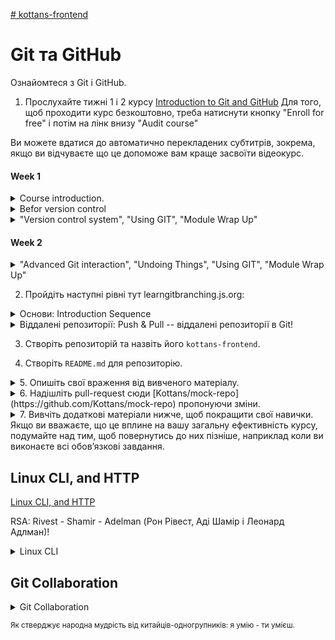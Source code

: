 [ # kottans-frontend](https://github.com/kottans/frontend/blob/2022_UA/tasks/git-intro.md)

# Git та GitHub

Ознайомтеся з Git і GitHub.

1. Прослухайте тижні 1 і 2 курсу [Introduction to Git and GitHub](https://www.coursera.org/learn/introduction-git-github)
Для того, щоб проходити курс безкоштовно, треба натиснути кнопку "Enroll for free" і потім на лінк внизу "Audit course"

  Ви можете вдатися до автоматично перекладених субтитрів, зокрема, якщо ви відчуваєте що це допоможе вам краще засвоїти відеокурс.

   #### Week 1

  <details>
  <summary>Course introduction.</summary>
  <p>

  Could be usufull manual:
   - [Pro Git](https://git-scm.com/book/en/v2) : This book (available online and in print) covers all the fundamentals of how Git works and how to use it. Refer to it if you want to learn more about the subjects that we cover throughout the course.
   - [Git tutorial](https://git-scm.com/docs/gittutorial) : This tutorial includes a very brief reference of all Git commands available. You can use it to quickly review the commands that you need to use.

  ![Course introduction is completed.](https://github.com/ValeriiZa/kottans-frontend/blob/abab7381ebda699e5af3b8799dfac75f5a64e9d7/Screenshot%202022-08-06%20at%2002.07.21.png)

  </p>
  </details>

  <details>
  <summary>Befor version control</summary>
  <p>

  Схоже, Sublime.app використовує команду [diff](https://man7.org/linux/man-pages/man1/diff.1.html) для пошуку різниці між файлами.
  Дізнався нову команду [patch](https://man7.org/linux/man-pages/man1/patch.1.html) . Разом із `diff` є зручний механізм для роботи зі змінами в текстових файлах. При нагоді буду використовувати 'diff' + 'patch', де не підходить графічний інтерфейс svn.

  ![Befor version control is completed](https://github.com/ValeriiZa/kottans-frontend/blob/abab7381ebda699e5af3b8799dfac75f5a64e9d7/Screenshot%202022-08-06%20at%2002.05.40.png)

  </p>
  </details>

  <details>
  <summary>"Version control system", "Using GIT", "Module Wrap Up"</summary>
  <p>

  !["Version control system", "Using GIT", "Module Wrap Up"](https://github.com/ValeriiZa/kottans-frontend/blob/ef9d3a99b58484531e880de00b2210e538c4664b/Screenshot%202022-08-06%20at%2021.58.38.png)

  </p>
  </details>

   #### Week 2

  <details>
  <summary>"Advanced Git interaction", "Undoing Things", "Using GIT", "Module Wrap Up"</summary>
  <p>

  !["Version control system", "Using GIT", "Module Wrap Up"](https://github.com/ValeriiZa/kottans-frontend/blob/1a5ce99c7c8c13ed480387c429b08b0852fb2684/Screenshot%202022-08-07%20at%2023.43.44.png)

  </p>
  </details>


2. Пройдіть наступні рівні тут learngitbranching.js.org:

  <details>
  <summary>Основи: Introduction Sequence</summary>
  <p>

  ![Introduction Sequence](https://github.com/ValeriiZa/kottans-frontend/blob/019c55fde9ec9bbf306033b6d05c4e6ebc1a6fae/Screenshot%202022-08-03%20at%2023.03.15.png)

  </p>
  </details>

  <details>
  <summary>Віддалені репозиторії: Push & Pull -- віддалені репозиторії в Git!</summary>
  <p>

  ![Push \& Pull -- Git Remotes!](https://github.com/ValeriiZa/kottans-frontend/blob/fb769917b85b416f2f7178655bedbe3290253dbc/Screenshot%202022-08-04%20at%2020.07.24.png)

  </p>
  </details>

3. Створіть репозиторій та назвіть його `kottans-frontend`.

4. Створіть `README.md` для репозиторію.

<details>
<summary>5. Опишіть свої враження від вивченого матеріалу.</summary>
<p>

**Здивувало**. В описі [https://learngitbranching.js.org](https://learngitbranching.js.org) говорять, що команда `git switch` є експерементальною, але не вказують станом на який рік. Пропонують використовувати `git checkout`. 
А в [https://git-scm.com/docs/gittutorial](https://git-scm.com/docs/gittutorial) говориться вже про єдину команду `git switch`.
Можна редагувати коміти: 'git commit --amend', треба дослідитии svn на подібну можливість для **подальшого користування**.

**Сподобалась** 'git cherry-pick <Commit1> <Commit2> ...: на відміну від `git merge <Commit>` дозволяє кілька вказаних комітів додати.
Та й взагалі, добрі люди створили цей сайтец.

В Курсері **сподовся** механізм перевірки прослуханого відео: тест, і додавання короткої [виписки](https://training.github.com/downloads/github-git-cheat-sheet.pdf) для користування командами (крім лінків на [мануал](https://git-scm.com/docs/gittutorial) розробника).

</p>
</details>


<details>
<summary>
6. Надішліть pull-request сюди [Kottans/mock-repo](https://github.com/Kottans/mock-repo) пропонуючи зміни.
 
</summary>
<p>

  **Як зробити pull-request**

  - Форкніть цей репозиторій [Kottans/mock-repo](https://github.com/Kottans/mock-repo)
  - Клонуйте свій форк локально на свій комп'ютер: `git clone https://github.com/YOUR_USERNAME/mock-repo.git`
  - Додайте цей репозиторій [Kottans/mock-repo](https://github.com/Kottans/mock-repo) як upstream: `git remote add upstream https://github.com/kottans/mock-repo.git`
  - `git checkout master` і потім створіть нову гілку, ім'я на ваш роздум (aka feature branch): `git checkout -b BRANCH_NAME`.
  - Внесіть деякі зміни до свого локального сховища. Це може бути що завгодно, насправді. Якщо ви знайшли помилку в README - чудово! Подбайте про те, щоб дати своєму PR значуще (осмислене) ім’я та опис.
  - Внесіть зміни до новоствореної гілки (Сommit)
  - Перейдіть до гілки master: `git checkout master`
  - Витягніть останні зміни з гілки upstream master: `git pull upstream master`
  - Об’єднайте головну гілку зі своєю гілкою: `git checkout BRANCH_NAME && git merge master`
  - Вирішіть будь-які конфлікти мержу, якщо такі є (Resolve merge conflicts)
  - Надішліть гілку до вашого віддаленого сховища: `git push --set-upstream origin BRANCH_NAME`
  - Зробіть pull-request з вашого репозиторію до [цього](https://github.com/Kottans/mock-repo) репозиторію через GitHub web-interface
  - Якщо вас попросять виправити merge конфлікт, зверніться до додаткових матеріалів для отримання відповідної інформації
**Зауважте, що ваш PR можуть не розглянути швидко.**

</p>
</details>

<details>
<summary>7. Вивчіть додаткові матеріали нижче, щоб покращити свої навички. Якщо ви вважаєте, що це вплине на вашу загальну ефективність курсу, подумайте над тим, щоб повернутись до них пізніше, наприклад коли ви виконаєте всі обов’язкові завдання.</summary>
<p>

Коли ви закінчите це завдання, ви можете приступити до наступного.

** Додаткові матеріали

 - [Лекція по Git від Олексія Руденка](https://www.youtube.com/playlist?list=PLS8sEUxbfFY9MnPIFPTNlaS5xX7P5Ge-5)

 - [Git за 30 хвилин](https://codeguida.com/post/453)

 - [Git tips](http://sixrevisions.com/web-development/git-tips/) — закріпити свої знання про Git

 - [About Merge Conflicts](https://docs.github.com/en/free-pro-team@latest/github/collaborating-with-issues-and-pull-requests/about-merge-conflicts)

 - [Resoilving a Merge Conflict](https://docs.github.com/en/free-pro-team@latest/github/collaborating-with-issues-and-pull-requests/resolving-a-merge-conflict-using-the-command-line)

 - [Communicating using Markdown](https://lab.github.com/githubtraining/communicating-using-markdown)

 - [Learn anything front-end](https://learn-anything.xyz/web-development/front-end)

 - [TypingClub](https://www.typingclub.com/) — покращити швидкість набору на клавіатурі

 - [How to Learn and Cope with Negative Thoughts](https://guides.hexlet.io/learning/)

## Готово?

➡️ Ідіть далі [Linux, Command Line, HTTP Tools](https://github.com/kottans/frontend/blob/2022_UA/tasks/linux-cli-http.md)

⤴️ Повернутися до змісту курсу: [Contents](https://github.com/kottans/frontend/blob/2022_UA/contents.md)

</p>
</details>

 
## Linux CLI, and HTTP

[Linux CLI, and HTTP](https://github.com/kottans/frontend/blob/2022_UA/tasks/linux-cli-http.md)

RSA: Rivest - Shamir - Adelman (Рон Рівест, Аді Шамір і Леонард Адлман)!


<details>
<summary>Linux CLI</summary>
<p>

Напередодні знайшов ключ до команди ```kill -9 PID```. Ото б пройти цей квест раніше. =)
Дивно, ніколи не задумувався достукуватись до домашньої директорії іншого користувача на компі ```~userName/```

![Quiz 1](https://github.com/ValeriiZa/kottans-frontend/blob/f29f9e01f440c0dc6e9d8fed6d53179d182cddf9/task_linux_cli/Screenshot%202022-08-09%20at%2015.28.30.png)

![Quiz 2](https://github.com/ValeriiZa/kottans-frontend/blob/f29f9e01f440c0dc6e9d8fed6d53179d182cddf9/task_linux_cli/Screenshot%202022-08-09%20at%2021.28.30.png)

![Quiz 3](https://github.com/ValeriiZa/kottans-frontend/blob/f29f9e01f440c0dc6e9d8fed6d53179d182cddf9/task_linux_cli/Screenshot%202022-08-11%20at%2000.13.16.png)

![Quiz 4](https://github.com/ValeriiZa/kottans-frontend/blob/f29f9e01f440c0dc6e9d8fed6d53179d182cddf9/task_linux_cli/Screenshot%202022-08-11%20at%2000.46.38.png)

</p>
</details>


## Git Collaboration

<details>
<summary>Git Collaboration</summary>
<p>

Для подальшого икористання варто обдумати думку ствроення гілки тільки під реліз.

Коміти найменшу логічну зміни окремо (навіть якщо це: декорація, одруківка, ...)!

Позитивним в GIT вбачаю можливість вносити зміни в текст і зі HTML сторінки, і з командног рядка. Також, можливсіть створювати задачі та ставити на задачі виконавця. Тобто інтеграція системи контролю версій із системою відстеження помилок та управління проєктами.

Але чи замінить GIT повноцінно JIRA?

Варто дослідити графічні інтерфейси для локального GIT проекта? Відстежувати зміни проекта в Terminal та сторінці (сервер) не зовсім зручно.

![Week 3](https://github.com/ValeriiZa/kottans-frontend/blob/4e470f96d574820ec824cefde9208b2a6da1c113/task_git_collaboration/Screenshot%202022-08-19%20at%2022.01.57.png)

![Week 4](https://github.com/ValeriiZa/kottans-frontend/blob/4e470f96d574820ec824cefde9208b2a6da1c113/task_git_collaboration/Screenshot%202022-08-19%20at%2022.02.09.png)

</p>
</details>



<sup>Як стверджує народна мудрість від китайців-одногрупників: я умію - ти умієш.</sup>
